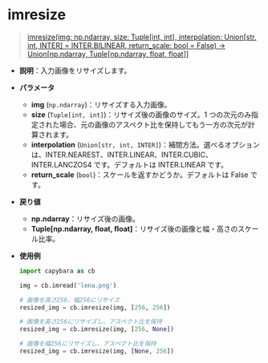 # imresize

> [imresize(img: np.ndarray, size: Tuple[int, int], interpolation: Union[str, int, INTER] = INTER.BILINEAR, return_scale: bool = False) -> Union[np.ndarray, Tuple[np.ndarray, float, float]]](https://github.com/DocsaidLab/Capybara/blob/975d62fba4f76db59e715c220f7a2af5ad8d050e/capybara/vision/geometric.py#L15)

- **説明**：入力画像をリサイズします。

- **パラメータ**

  - **img** (`np.ndarray`)：リサイズする入力画像。
  - **size** (`Tuple[int, int]`)：リサイズ後の画像のサイズ。1 つの次元のみ指定された場合、元の画像のアスペクト比を保持してもう一方の次元が計算されます。
  - **interpolation** (`Union[str, int, INTER]`)：補間方法。選べるオプションは、INTER.NEAREST、INTER.LINEAR、INTER.CUBIC、INTER.LANCZOS4 です。デフォルトは INTER.LINEAR です。
  - **return_scale** (`bool`)：スケールを返すかどうか。デフォルトは False です。

- **戻り値**

  - **np.ndarray**：リサイズ後の画像。
  - **Tuple[np.ndarray, float, float]**：リサイズ後の画像と幅・高さのスケール比率。

- **使用例**

  ```python
  import capybara as cb

  img = cb.imread('lena.png')

  # 画像を高さ256、幅256にリサイズ
  resized_img = cb.imresize(img, [256, 256])

  # 画像を高さ256にリサイズし、アスペクト比を保持
  resized_img = cb.imresize(img, [256, None])

  # 画像を幅256にリサイズし、アスペクト比を保持
  resized_img = cb.imresize(img, [None, 256])
  ```

